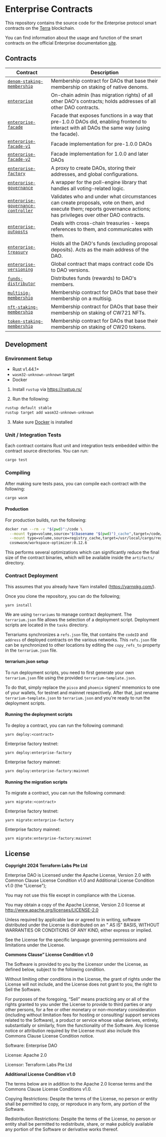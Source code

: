 # Enterprise Contracts

This repository contains the source code for the Enterprise protocol smart contracts on the [Terra](https://terra.money)
blockchain.

You can find information about the usage and function of the smart contracts on the official Enterprise
documentation [site](https://docs.enterprise.money/).

## Contracts

| Contract                                                                           | Description                                                                                                                                                           |
|------------------------------------------------------------------------------------|-----------------------------------------------------------------------------------------------------------------------------------------------------------------------|
| [`denom-staking-membership`](./contracts/denom-staking-membership)                 | Membership contract for DAOs that base their membership on staking of native denoms.                                                                                  |
| [`enterprise`](./contracts/enterprise)                                             | On-chain admin (has migration rights) of all other DAO's contracts; holds addresses of all other DAO contracts.                                                       |
| [`enterprise-facade`](./contracts/enterprise-facade)                               | Facade that exposes functions in a way that pre-1.0.0 DAOs did, enabling frontend to interact with all DAOs the same way (using the facade).                          |
| [`enterprise-facade-v1`](./contracts/enterprise-facade-v1)                         | Facade implementation for pre-1.0.0 DAOs                                                                                                                              |
| [`enterprise-facade-v2`](./contracts/enterprise-facade-v2)                         | Facade implementation for 1.0.0 and later DAOs                                                                                                                        |
| [`enterprise-factory`](./contracts/enterprise-factory)                             | A proxy to create DAOs, storing their addresses, and global configurations.                                                                                           |
| [`enterprise-governance`](./contracts/enterprise-governance)                       | A wrapper for the poll-engine library that handles all voting-related logic.                                                                                          |
| [`enterprise-governance-controller`](./contracts/enterprise-governance-controller) | Validates who and under what circumstances can create proposals, vote on them, and execute them; reports governance actions; has privileges over other DAO contracts. |
| [`enterprise-outposts`](./contracts/enterprise-outposts)                           | Deals with cross-chain treasuries - keeps references to them, and communicates with them.                                                                             |
| [`enterprise-treasury`](./contracts/enterprise-treasury)                           | Holds all the DAO's funds (excluding proposal deposits). Acts as the main address of the DAO.                                                                         |
| [`enterprise-versioning`](./contracts/enterprise-versioning)                       | Global contract that maps contract code IDs to DAO versions.                                                                                                          |
| [`funds-distributor`](./contracts/funds-distributor)                               | Distributes funds (rewards) to DAO's members.                                                                                                                         |
| [`multisig-membership`](./contracts/multisig-membership)                           | Membership contract for DAOs that base their membership on a multisig.                                                                                                |
| [`nft-staking-membership`](./contracts/nft-staking-membership)                     | Membership contract for DAOs that base their membership on staking of CW721 NFTs.                                                                                     |
| [`token-staking-membership`](./contracts/token-staking-membership)                 | Membership contract for DAOs that base their membership on staking of CW20 tokens.                                                                                    |

## Development

### Environment Setup

- Rust v1.44.1+
- `wasm32-unknown-unknown` target
- Docker

1. Install `rustup` via https://rustup.rs/

2. Run the following:

```sh
rustup default stable
rustup target add wasm32-unknown-unknown
```

3. Make sure [Docker](https://www.docker.com/) is installed

### Unit / Integration Tests

Each contract contains Rust unit and integration tests embedded within the contract source directories. You can run:

```sh
cargo test
```

### Compiling

After making sure tests pass, you can compile each contract with the following:

```sh
cargo wasm
```

#### Production

For production builds, run the following:

```sh
docker run --rm -v "$(pwd)":/code \
  --mount type=volume,source="$(basename "$(pwd)")_cache",target=/code/target \
  --mount type=volume,source=registry_cache,target=/usr/local/cargo/registry \
  cosmwasm/workspace-optimizer:0.12.6
```

This performs several optimizations which can significantly reduce the final size of the contract binaries, which will
be available inside the `artifacts/` directory.

### Contract Deployment

This assumes that you already have Yarn installed (https://yarnpkg.com/).

Once you clone the repository, you can do the following;

```
yarn install
```

We are using `terrariums` to manage contract deployment. The `terrarium.json` file allows the selection of a deployment
script. Deployment scripts are located in the `tasks` directory.

Terrariums synchronizes a `refs.json` file, that contains the `codeID` and `address` of deployed contracts on the
various networks. This `refs.json` file can be synchronized to other locations by editing the `copy_refs_to` property in
the `terrarium.json` file.

#### terrarium.json setup

To run deployment scripts, you need to first generate your own `terrarium.json` file using the
provided `terrarium-template.json`.

To do that, simply replace the `pisco` and `phoenix` signers' mnemonics to one of your wallets, for testnet and mainnet
respectively.
After that, just rename `terrarium-template.json` to `terrarium.json` and you're ready to run the deployment scripts.

#### Running the deployment scripts

To deploy a contract, you can run the following command:

```
yarn deploy:<contract>
```

Enterprise factory testnet:

```
yarn deploy:enterprise-factory
```

Enterprise factory mainnet:

```
yarn deploy:enterprise-factory:mainnet
```

#### Running the migration scripts

To migrate a contract, you can run the following command:

```
yarn migrate:<contract>
```

Enterprise factory testnet:

```
yarn migrate:enterprise-factory
```

Enterprise factory mainnet:

```
yarn migrate:enterprise-factory:mainnet
```

## License

**Copyright 2024 Terraform Labs Pte Ltd**

Enterprise DAO is Licensed under the Apache License, Version 2.0 with Common Clause License Condition v1.0 and
Additional License Condition v1.0 (the "License");

You may not use this file except in compliance with the License.

You may obtain a copy of the Apache License, Version 2.0 license at http://www.apache.org/licenses/LICENSE-2.0

Unless required by applicable law or agreed to in writing, software distributed under the License is distributed on an "
AS IS" BASIS, WITHOUT WARRANTIES OR CONDITIONS OF ANY KIND, either express or implied.

See the License for the specific language governing permissions and limitations under the License.

**Commons Clause” License Condition v1.0**

The Software is provided to you by the Licensor under the License, as defined below, subject to the following condition.

Without limiting other conditions in the License, the grant of rights under the License will not include, and the
License does not grant to you, the right to Sell the Software.

For purposes of the foregoing, “Sell” means practicing any or all of the rights granted to you under the License to
provide to third parties or any other persons, for a fee or other monetary or non-monetary consideration (including
without limitation fees for hosting or consulting/ support services related to the Software), a product or service whose
value derives, entirely, substantially or similarly, from the functionality of the Software. Any license notice or
attribution required by the License must also include this Commons Clause License Condition notice.

Software: Enterprise DAO

License: Apache 2.0

Licensor: Terraform Labs Pte Ltd

**Additional License Condition v1.0**

The terms below are in addition to the Apache 2.0 license terms and the Commons Clause License Conditions v1.0.

Copying Restrictions:
Despite the terms of the License, no person or entity shall be permitted to copy, or reproduce in any form, any portion
of the Software.

Redistribution Restrictions:
Despite the terms of the License, no person or entity shall be permitted to redistribute, share, or make publicly
available any portion of the Software or derivative works thereof.




